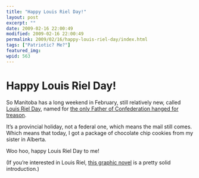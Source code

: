 ```yaml
---
title: "Happy Louis Riel Day!"
layout: post
excerpt: ""
date: 2009-02-16 22:00:49
modified: 2009-02-16 22:00:49
permalink: 2009/02/16/happy-louis-riel-day/index.html
tags: ["Patriotic? Me?"]
featured_img: 
wpid: 563
---
```


# Happy Louis Riel Day!

So Manitoba has a long weekend in February, still relatively new, called [Louis Riel Day](http://en.wikipedia.org/wiki/Louis_Riel_Day), named for [the only Father of Confederation hanged for treason](http://en.wikipedia.org/wiki/Louis_Riel).

It’s a provincial holiday, not a federal one, which means the mail still comes. Which means that today, I got a package of chocolate chip cookies from my sister in Alberta.

Woo hoo, happy Louis Riel Day to me!

(If you’re interested in Louis Riel, [this graphic novel](http://www.amazon.ca/Louis-Riel-Comic-Strip-Chester-Brown/dp/1894937899/) is a pretty solid introduction.)